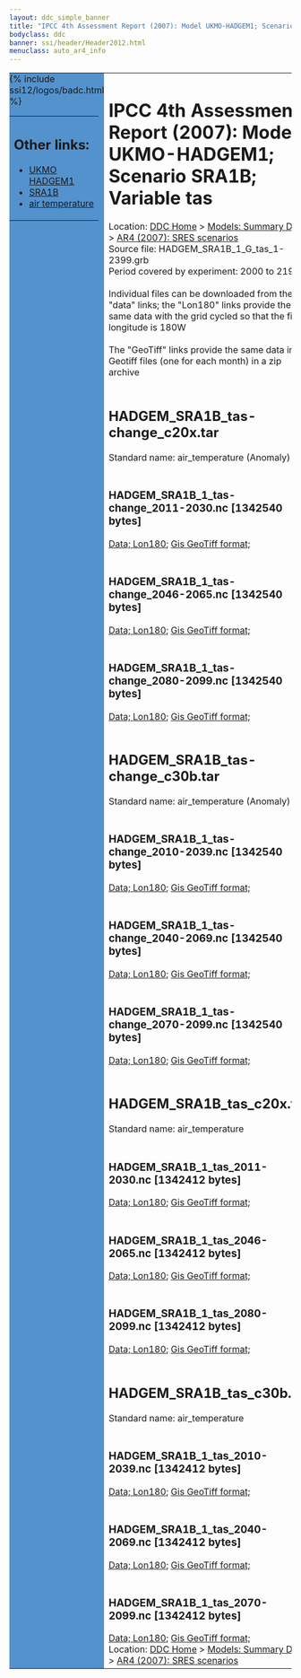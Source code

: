 ```yaml
---
layout: ddc_simple_banner
title: "IPCC 4th Assessment Report (2007): Model UKMO-HADGEM1; Scenario SRA1B; Variable tas"
bodyclass: ddc
banner: ssi/header/Header2012.html
menuclass: auto_ar4_info
---
```



<table width="100%" border="0" cellspacing="0" cellpadding="0" style="border-collapse: collapse;">
<tr style="margin:0;padding:0;border:0;">
<td style="margin:0;padding:0;border:0;height:1pt;width:150pt;background:#5492CD;" valign="top" >

<div id="lh-col2" class="auto_ar4_info">
<table class="menumain" bgcolor="#5492CD" cellspacing="0" width="100%" border="0">
<tr><td>
<h2> Other links:</h2>
<ul>
<li><a href="/auto/ar4/model-UKMO-HADGEM1.html">UKMO<br/>HADGEM1</a></li>
<li><a href="/auto/ar4/scenario-SRA1B.html">SRA1B</a></li>
<li><a href="/auto/ar4/var-air_temperature.html">air temperature</a></li>
</ul>
</td></tr>
{% include ssi12/logos/badc.html %}
</table>
</div>
</td>
<td><h1>IPCC 4th Assessment Report (2007): Model UKMO-HADGEM1; Scenario SRA1B; Variable tas</h1>

<!-- Breadcrumb1 -->
<div id="breadcrumb1" align="left">
Location: <a href="/index.html">DDC Home</a> > <a href="/sim/gcm_clim/">Models: Summary Data</a>
> <a href="/sim/gcm_clim/SRES_AR4/index.html">AR4 (2007): SRES scenarios</a>
</div>
<!-- End of Breadcrumb1 -->Source file: HADGEM_SRA1B_1_G_tas_1-2399.grb
<br/>
Period covered by experiment: 2000 to 2199<br/>
<br/>Individual files can be downloaded from the "data" links; the "Lon180" links provide the same data
         with the grid cycled so that the first longitude is 180W<br/>
<br/>The "GeoTiff" links provide the same data in 12 Geotiff files (one for each month)
          in a zip archive<br/>
<br/><h2>HADGEM_SRA1B_tas-change_c20x.tar</h2>
Standard name: air_temperature (Anomaly)<br>
<br/><h3>HADGEM_SRA1B_1_tas-change_2011-2030.nc [1342540 bytes]</h3>
<a href="/cgi-bin/downl/ar4_nc/tas/HADGEM_SRA1B_1_tas-change_2011-2030.nc">Data; </a><a href="/cgi-bin/downl/ar4_nc/tas/HADGEM_SRA1B_1_tas-change_2011-2030.cyto180.nc"> Lon180</a>; <a href="/cgi-bin/downl/ar4_tif/tas/HADGEM_SRA1B_1_tas-change_2011-2030.zip">Gis GeoTiff format; </a><br/>
<br/><h3>HADGEM_SRA1B_1_tas-change_2046-2065.nc [1342540 bytes]</h3>
<a href="/cgi-bin/downl/ar4_nc/tas/HADGEM_SRA1B_1_tas-change_2046-2065.nc">Data; </a><a href="/cgi-bin/downl/ar4_nc/tas/HADGEM_SRA1B_1_tas-change_2046-2065.cyto180.nc"> Lon180</a>; <a href="/cgi-bin/downl/ar4_tif/tas/HADGEM_SRA1B_1_tas-change_2046-2065.zip">Gis GeoTiff format; </a><br/>
<br/><h3>HADGEM_SRA1B_1_tas-change_2080-2099.nc [1342540 bytes]</h3>
<a href="/cgi-bin/downl/ar4_nc/tas/HADGEM_SRA1B_1_tas-change_2080-2099.nc">Data; </a><a href="/cgi-bin/downl/ar4_nc/tas/HADGEM_SRA1B_1_tas-change_2080-2099.cyto180.nc"> Lon180</a>; <a href="/cgi-bin/downl/ar4_tif/tas/HADGEM_SRA1B_1_tas-change_2080-2099.zip">Gis GeoTiff format; </a><br/>
<br/><h2>HADGEM_SRA1B_tas-change_c30b.tar</h2>
Standard name: air_temperature (Anomaly)<br>
<br/><h3>HADGEM_SRA1B_1_tas-change_2010-2039.nc [1342540 bytes]</h3>
<a href="/cgi-bin/downl/ar4_nc/tas/HADGEM_SRA1B_1_tas-change_2010-2039.nc">Data; </a><a href="/cgi-bin/downl/ar4_nc/tas/HADGEM_SRA1B_1_tas-change_2010-2039.cyto180.nc"> Lon180</a>; <a href="/cgi-bin/downl/ar4_tif/tas/HADGEM_SRA1B_1_tas-change_2010-2039.zip">Gis GeoTiff format; </a><br/>
<br/><h3>HADGEM_SRA1B_1_tas-change_2040-2069.nc [1342540 bytes]</h3>
<a href="/cgi-bin/downl/ar4_nc/tas/HADGEM_SRA1B_1_tas-change_2040-2069.nc">Data; </a><a href="/cgi-bin/downl/ar4_nc/tas/HADGEM_SRA1B_1_tas-change_2040-2069.cyto180.nc"> Lon180</a>; <a href="/cgi-bin/downl/ar4_tif/tas/HADGEM_SRA1B_1_tas-change_2040-2069.zip">Gis GeoTiff format; </a><br/>
<br/><h3>HADGEM_SRA1B_1_tas-change_2070-2099.nc [1342540 bytes]</h3>
<a href="/cgi-bin/downl/ar4_nc/tas/HADGEM_SRA1B_1_tas-change_2070-2099.nc">Data; </a><a href="/cgi-bin/downl/ar4_nc/tas/HADGEM_SRA1B_1_tas-change_2070-2099.cyto180.nc"> Lon180</a>; <a href="/cgi-bin/downl/ar4_tif/tas/HADGEM_SRA1B_1_tas-change_2070-2099.zip">Gis GeoTiff format; </a><br/>
<br/><h2>HADGEM_SRA1B_tas_c20x.tar</h2>
Standard name: air_temperature<br>
<br/><h3>HADGEM_SRA1B_1_tas_2011-2030.nc [1342412 bytes]</h3>
<a href="/cgi-bin/downl/ar4_nc/tas/HADGEM_SRA1B_1_tas_2011-2030.nc">Data; </a><a href="/cgi-bin/downl/ar4_nc/tas/HADGEM_SRA1B_1_tas_2011-2030.cyto180.nc"> Lon180</a>; <a href="/cgi-bin/downl/ar4_tif/tas/HADGEM_SRA1B_1_tas_2011-2030.zip">Gis GeoTiff format; </a><br/>
<br/><h3>HADGEM_SRA1B_1_tas_2046-2065.nc [1342412 bytes]</h3>
<a href="/cgi-bin/downl/ar4_nc/tas/HADGEM_SRA1B_1_tas_2046-2065.nc">Data; </a><a href="/cgi-bin/downl/ar4_nc/tas/HADGEM_SRA1B_1_tas_2046-2065.cyto180.nc"> Lon180</a>; <a href="/cgi-bin/downl/ar4_tif/tas/HADGEM_SRA1B_1_tas_2046-2065.zip">Gis GeoTiff format; </a><br/>
<br/><h3>HADGEM_SRA1B_1_tas_2080-2099.nc [1342412 bytes]</h3>
<a href="/cgi-bin/downl/ar4_nc/tas/HADGEM_SRA1B_1_tas_2080-2099.nc">Data; </a><a href="/cgi-bin/downl/ar4_nc/tas/HADGEM_SRA1B_1_tas_2080-2099.cyto180.nc"> Lon180</a>; <a href="/cgi-bin/downl/ar4_tif/tas/HADGEM_SRA1B_1_tas_2080-2099.zip">Gis GeoTiff format; </a><br/>
<br/><h2>HADGEM_SRA1B_tas_c30b.tar</h2>
Standard name: air_temperature<br>
<br/><h3>HADGEM_SRA1B_1_tas_2010-2039.nc [1342412 bytes]</h3>
<a href="/cgi-bin/downl/ar4_nc/tas/HADGEM_SRA1B_1_tas_2010-2039.nc">Data; </a><a href="/cgi-bin/downl/ar4_nc/tas/HADGEM_SRA1B_1_tas_2010-2039.cyto180.nc"> Lon180</a>; <a href="/cgi-bin/downl/ar4_tif/tas/HADGEM_SRA1B_1_tas_2010-2039.zip">Gis GeoTiff format; </a><br/>
<br/><h3>HADGEM_SRA1B_1_tas_2040-2069.nc [1342412 bytes]</h3>
<a href="/cgi-bin/downl/ar4_nc/tas/HADGEM_SRA1B_1_tas_2040-2069.nc">Data; </a><a href="/cgi-bin/downl/ar4_nc/tas/HADGEM_SRA1B_1_tas_2040-2069.cyto180.nc"> Lon180</a>; <a href="/cgi-bin/downl/ar4_tif/tas/HADGEM_SRA1B_1_tas_2040-2069.zip">Gis GeoTiff format; </a><br/>
<br/><h3>HADGEM_SRA1B_1_tas_2070-2099.nc [1342412 bytes]</h3>
<a href="/cgi-bin/downl/ar4_nc/tas/HADGEM_SRA1B_1_tas_2070-2099.nc">Data; </a><a href="/cgi-bin/downl/ar4_nc/tas/HADGEM_SRA1B_1_tas_2070-2099.cyto180.nc"> Lon180</a>; <a href="/cgi-bin/downl/ar4_tif/tas/HADGEM_SRA1B_1_tas_2070-2099.zip">Gis GeoTiff format; </a><br/>
<!-- Breadcrumb2 -->
<div id="breadcrumb2" align="left">
Location: <a href="/index.html">DDC Home</a> > <a href="/sim/gcm_clim/">Models: Summary Data</a>
> <a href="/sim/gcm_clim/SRES_AR4/index.html">AR4 (2007): SRES scenarios</a>
</div>
<!-- End of Breadcrumb2 --></td></tr></table>
